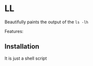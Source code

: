 # LL

Beautifully paints the output of the `ls -lh`

Features:


## Installation

It is just a shell script

